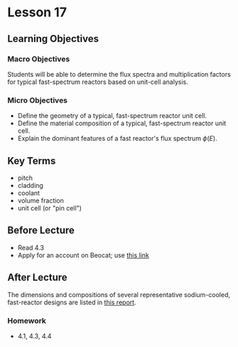 # Lesson 17

## Learning Objectives

### Macro Objectives


Students will be able to determine the flux spectra and
multiplication factors for typical fast-spectrum reactors
based on unit-cell analysis.


### Micro Objectives

 - Define the geometry of a typical, fast-spectrum reactor unit cell.
 - Define the material composition of a typical, fast-spectrum reactor unit cell.
 - Explain the dominant features of a fast reactor's flux spectrum $\phi(E)$.

## Key Terms

 - pitch
 - cladding
 - coolant
 - volume fraction
 - unit cell (or "pin cell")
 

## Before Lecture

  - Read 4.3
  - Apply for an account on Beocat; use [this link](https://account.beocat.ksu.edu/)

## After Lecture

  The dimensions and compositions of several representative sodium-cooled, fast-reactor 
  designs are listed in [this report](https://www.oecd-nea.org/science/wprs/sfr-taskforce/WPRS-AEN-SFR-Cores-V1.2.pdf).

### Homework

 - 4.1, 4.3, 4.4
 
